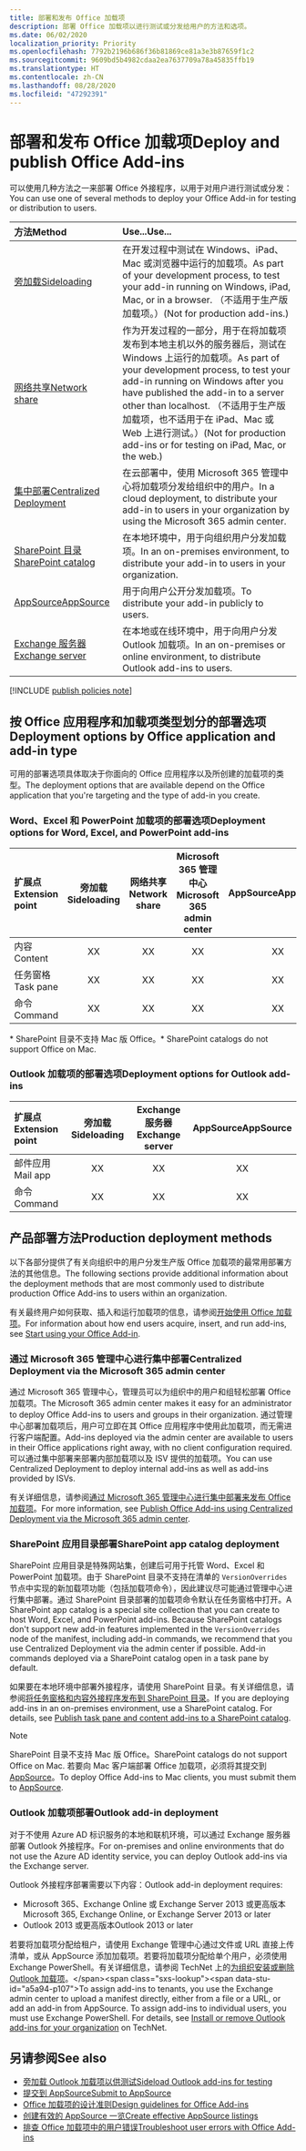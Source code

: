 ```yaml
---
title: 部署和发布 Office 加载项
description: 部署 Office 加载项以进行测试或分发给用户的方法和选项。
ms.date: 06/02/2020
localization_priority: Priority
ms.openlocfilehash: 7792b2196b686f36b81869ce81a3e3b87659f1c2
ms.sourcegitcommit: 9609bd5b4982cdaa2ea7637709a78a45835ffb19
ms.translationtype: HT
ms.contentlocale: zh-CN
ms.lasthandoff: 08/28/2020
ms.locfileid: "47292391"
---
```

# <a name="deploy-and-publish-office-add-ins"></a><span data-ttu-id="a5a94-103">部署和发布 Office 加载项</span><span class="sxs-lookup"><span data-stu-id="a5a94-103">Deploy and publish Office Add-ins</span></span>

<span data-ttu-id="a5a94-104">可以使用几种方法之一来部署 Office 外接程序，以用于对用户进行测试或分发：</span><span class="sxs-lookup"><span data-stu-id="a5a94-104">You can use one of several methods to deploy your Office Add-in for testing or distribution to users.</span></span>

|<span data-ttu-id="a5a94-105">**方法**</span><span class="sxs-lookup"><span data-stu-id="a5a94-105">**Method**</span></span>|<span data-ttu-id="a5a94-106">**Use...**</span><span class="sxs-lookup"><span data-stu-id="a5a94-106">**Use...**</span></span>|
|:---------|:------------|
|[<span data-ttu-id="a5a94-107">旁加载</span><span class="sxs-lookup"><span data-stu-id="a5a94-107">Sideloading</span></span>](../testing/test-debug-office-add-ins.md#sideload-an-office-add-in-for-testing)|<span data-ttu-id="a5a94-108">在开发过程中测试在 Windows、iPad、Mac 或浏览器中运行的加载项。</span><span class="sxs-lookup"><span data-stu-id="a5a94-108">As part of your development process, to test your add-in running on Windows, iPad, Mac, or in a browser.</span></span> <span data-ttu-id="a5a94-109">（不适用于生产版加载项。）</span><span class="sxs-lookup"><span data-stu-id="a5a94-109">(Not for production add-ins.)</span></span>|
|[<span data-ttu-id="a5a94-110">网络共享</span><span class="sxs-lookup"><span data-stu-id="a5a94-110">Network share</span></span>](../testing/create-a-network-shared-folder-catalog-for-task-pane-and-content-add-ins.md)|<span data-ttu-id="a5a94-111">作为开发过程的一部分，用于在将加载项发布到本地主机以外的服务器后，测试在 Windows 上运行的加载项。</span><span class="sxs-lookup"><span data-stu-id="a5a94-111">As part of your development process, to test your add-in running on Windows after you have published the add-in to a server other than localhost.</span></span> <span data-ttu-id="a5a94-112">（不适用于生产版加载项，也不适用于在 iPad、Mac 或 Web 上进行测试。）</span><span class="sxs-lookup"><span data-stu-id="a5a94-112">(Not for production add-ins or for testing on iPad, Mac, or the web.)</span></span>|
|[<span data-ttu-id="a5a94-113">集中部署</span><span class="sxs-lookup"><span data-stu-id="a5a94-113">Centralized Deployment</span></span>](centralized-deployment.md)|<span data-ttu-id="a5a94-114">在云部署中，使用 Microsoft 365 管理中心将加载项分发给组织中的用户。</span><span class="sxs-lookup"><span data-stu-id="a5a94-114">In a cloud deployment, to distribute your add-in to users in your organization by using the Microsoft 365 admin center.</span></span>|
|[<span data-ttu-id="a5a94-115">SharePoint 目录</span><span class="sxs-lookup"><span data-stu-id="a5a94-115">SharePoint catalog</span></span>](publish-task-pane-and-content-add-ins-to-an-add-in-catalog.md)|<span data-ttu-id="a5a94-116">在本地环境中，用于向组织用户分发加载项。</span><span class="sxs-lookup"><span data-stu-id="a5a94-116">In an on-premises environment, to distribute your add-in to users in your organization.</span></span>|
|[<span data-ttu-id="a5a94-117">AppSource</span><span class="sxs-lookup"><span data-stu-id="a5a94-117">AppSource</span></span>](/office/dev/store/submit-to-appsource-via-partner-center)|<span data-ttu-id="a5a94-118">用于向用户公开分发加载项。</span><span class="sxs-lookup"><span data-stu-id="a5a94-118">To distribute your add-in publicly to users.</span></span>|
|[<span data-ttu-id="a5a94-119">Exchange 服务器</span><span class="sxs-lookup"><span data-stu-id="a5a94-119">Exchange server</span></span>](#outlook-add-in-deployment)|<span data-ttu-id="a5a94-120">在本地或在线环境中，用于向用户分发 Outlook 加载项。</span><span class="sxs-lookup"><span data-stu-id="a5a94-120">In an on-premises or online environment, to distribute Outlook add-ins to users.</span></span>|

[!INCLUDE [publish policies note](../includes/note-publish-policies.md)]

## <a name="deployment-options-by-office-application-and-add-in-type"></a><span data-ttu-id="a5a94-121">按 Office 应用程序和加载项类型划分的部署选项</span><span class="sxs-lookup"><span data-stu-id="a5a94-121">Deployment options by Office application and add-in type</span></span>

<span data-ttu-id="a5a94-122">可用的部署选项具体取决于你面向的 Office 应用程序以及所创建的加载项的类型。</span><span class="sxs-lookup"><span data-stu-id="a5a94-122">The deployment options that are available depend on the Office application that you're targeting and the type of add-in you create.</span></span>

### <a name="deployment-options-for-word-excel-and-powerpoint-add-ins"></a><span data-ttu-id="a5a94-123">Word、Excel 和 PowerPoint 加载项的部署选项</span><span class="sxs-lookup"><span data-stu-id="a5a94-123">Deployment options for Word, Excel, and PowerPoint add-ins</span></span>

| <span data-ttu-id="a5a94-124">扩展点</span><span class="sxs-lookup"><span data-stu-id="a5a94-124">Extension point</span></span> | <span data-ttu-id="a5a94-125">旁加载</span><span class="sxs-lookup"><span data-stu-id="a5a94-125">Sideloading</span></span> | <span data-ttu-id="a5a94-126">网络共享</span><span class="sxs-lookup"><span data-stu-id="a5a94-126">Network share</span></span> | <span data-ttu-id="a5a94-127">Microsoft 365 管理中心</span><span class="sxs-lookup"><span data-stu-id="a5a94-127">Microsoft 365 admin center</span></span> |<span data-ttu-id="a5a94-128">AppSource</span><span class="sxs-lookup"><span data-stu-id="a5a94-128">AppSource</span></span>   | <span data-ttu-id="a5a94-129">SharePoint 目录\*</span><span class="sxs-lookup"><span data-stu-id="a5a94-129">SharePoint catalog\*</span></span> |
|:----------------|:-----------:|:-------------:|:-----------------------:|:----------:|:--------------------:|
| <span data-ttu-id="a5a94-130">内容</span><span class="sxs-lookup"><span data-stu-id="a5a94-130">Content</span></span>         | <span data-ttu-id="a5a94-131">X</span><span class="sxs-lookup"><span data-stu-id="a5a94-131">X</span></span>           | <span data-ttu-id="a5a94-132">X</span><span class="sxs-lookup"><span data-stu-id="a5a94-132">X</span></span>             | <span data-ttu-id="a5a94-133">X</span><span class="sxs-lookup"><span data-stu-id="a5a94-133">X</span></span>                       | <span data-ttu-id="a5a94-134">X</span><span class="sxs-lookup"><span data-stu-id="a5a94-134">X</span></span>          | <span data-ttu-id="a5a94-135">X</span><span class="sxs-lookup"><span data-stu-id="a5a94-135">X</span></span>                    |
| <span data-ttu-id="a5a94-136">任务窗格</span><span class="sxs-lookup"><span data-stu-id="a5a94-136">Task pane</span></span>       | <span data-ttu-id="a5a94-137">X</span><span class="sxs-lookup"><span data-stu-id="a5a94-137">X</span></span>           | <span data-ttu-id="a5a94-138">X</span><span class="sxs-lookup"><span data-stu-id="a5a94-138">X</span></span>             | <span data-ttu-id="a5a94-139">X</span><span class="sxs-lookup"><span data-stu-id="a5a94-139">X</span></span>                       | <span data-ttu-id="a5a94-140">X</span><span class="sxs-lookup"><span data-stu-id="a5a94-140">X</span></span>          | <span data-ttu-id="a5a94-141">X</span><span class="sxs-lookup"><span data-stu-id="a5a94-141">X</span></span>                    |
| <span data-ttu-id="a5a94-142">命令</span><span class="sxs-lookup"><span data-stu-id="a5a94-142">Command</span></span>         | <span data-ttu-id="a5a94-143">X</span><span class="sxs-lookup"><span data-stu-id="a5a94-143">X</span></span>           | <span data-ttu-id="a5a94-144">X</span><span class="sxs-lookup"><span data-stu-id="a5a94-144">X</span></span>             | <span data-ttu-id="a5a94-145">X</span><span class="sxs-lookup"><span data-stu-id="a5a94-145">X</span></span>                       | <span data-ttu-id="a5a94-146">X</span><span class="sxs-lookup"><span data-stu-id="a5a94-146">X</span></span>          |                      |

<span data-ttu-id="a5a94-147">&#42; SharePoint 目录不支持 Mac 版 Office。</span><span class="sxs-lookup"><span data-stu-id="a5a94-147">&#42; SharePoint catalogs do not support Office on Mac.</span></span>

### <a name="deployment-options-for-outlook-add-ins"></a><span data-ttu-id="a5a94-148">Outlook 加载项的部署选项</span><span class="sxs-lookup"><span data-stu-id="a5a94-148">Deployment options for Outlook add-ins</span></span>

| <span data-ttu-id="a5a94-149">扩展点</span><span class="sxs-lookup"><span data-stu-id="a5a94-149">Extension point</span></span> | <span data-ttu-id="a5a94-150">旁加载</span><span class="sxs-lookup"><span data-stu-id="a5a94-150">Sideloading</span></span> | <span data-ttu-id="a5a94-151">Exchange 服务器</span><span class="sxs-lookup"><span data-stu-id="a5a94-151">Exchange server</span></span> | <span data-ttu-id="a5a94-152">AppSource</span><span class="sxs-lookup"><span data-stu-id="a5a94-152">AppSource</span></span>    |
|:----------------|:-----------:|:---------------:|:------------:|
| <span data-ttu-id="a5a94-153">邮件应用</span><span class="sxs-lookup"><span data-stu-id="a5a94-153">Mail app</span></span>        | <span data-ttu-id="a5a94-154">X</span><span class="sxs-lookup"><span data-stu-id="a5a94-154">X</span></span>           | <span data-ttu-id="a5a94-155">X</span><span class="sxs-lookup"><span data-stu-id="a5a94-155">X</span></span>               | <span data-ttu-id="a5a94-156">X</span><span class="sxs-lookup"><span data-stu-id="a5a94-156">X</span></span>            |
| <span data-ttu-id="a5a94-157">命令</span><span class="sxs-lookup"><span data-stu-id="a5a94-157">Command</span></span>         | <span data-ttu-id="a5a94-158">X</span><span class="sxs-lookup"><span data-stu-id="a5a94-158">X</span></span>           | <span data-ttu-id="a5a94-159">X</span><span class="sxs-lookup"><span data-stu-id="a5a94-159">X</span></span>               | <span data-ttu-id="a5a94-160">X</span><span class="sxs-lookup"><span data-stu-id="a5a94-160">X</span></span>            |

## <a name="production-deployment-methods"></a><span data-ttu-id="a5a94-161">产品部署方法</span><span class="sxs-lookup"><span data-stu-id="a5a94-161">Production deployment methods</span></span>

<span data-ttu-id="a5a94-162">以下各部分提供了有关向组织中的用户分发生产版 Office 加载项的最常用部署方法的其他信息。</span><span class="sxs-lookup"><span data-stu-id="a5a94-162">The following sections provide additional information about the deployment methods that are most commonly used to distribute production Office Add-ins to users within an organization.</span></span>

<span data-ttu-id="a5a94-163">有关最终用户如何获取、插入和运行加载项的信息，请参阅[开始使用 Office 加载项](https://support.office.com/article/start-using-your-office-add-in-82e665c4-6700-4b56-a3f3-ef5441996862)。</span><span class="sxs-lookup"><span data-stu-id="a5a94-163">For information about how end users acquire, insert, and run add-ins, see [Start using your Office Add-in](https://support.office.com/article/start-using-your-office-add-in-82e665c4-6700-4b56-a3f3-ef5441996862).</span></span>

### <a name="centralized-deployment-via-the-microsoft-365-admin-center"></a><span data-ttu-id="a5a94-164">通过 Microsoft 365 管理中心进行集中部署</span><span class="sxs-lookup"><span data-stu-id="a5a94-164">Centralized Deployment via the Microsoft 365 admin center</span></span>

<span data-ttu-id="a5a94-165">通过 Microsoft 365 管理中心，管理员可以为组织中的用户和组轻松部署 Office 加载项。</span><span class="sxs-lookup"><span data-stu-id="a5a94-165">The Microsoft 365 admin center makes it easy for an administrator to deploy Office Add-ins to users and groups in their organization.</span></span> <span data-ttu-id="a5a94-166">通过管理中心部署加载项后，用户可立即在其 Office 应用程序中使用此加载项，而无需进行客户端配置。</span><span class="sxs-lookup"><span data-stu-id="a5a94-166">Add-ins deployed via the admin center are available to users in their Office applications right away, with no client configuration required.</span></span> <span data-ttu-id="a5a94-167">可以通过集中部署来部署内部加载项以及 ISV 提供的加载项。</span><span class="sxs-lookup"><span data-stu-id="a5a94-167">You can use Centralized Deployment to deploy internal add-ins as well as add-ins provided by ISVs.</span></span>

<span data-ttu-id="a5a94-168">有关详细信息，请参阅[通过 Microsoft 365 管理中心进行集中部署来发布 Office 加载项](centralized-deployment.md)。</span><span class="sxs-lookup"><span data-stu-id="a5a94-168">For more information, see [Publish Office Add-ins using Centralized Deployment via the Microsoft 365 admin center](centralized-deployment.md).</span></span>

### <a name="sharepoint-app-catalog-deployment"></a><span data-ttu-id="a5a94-169">SharePoint 应用目录部署</span><span class="sxs-lookup"><span data-stu-id="a5a94-169">SharePoint app catalog deployment</span></span>

<span data-ttu-id="a5a94-p104">SharePoint 应用目录是特殊网站集，创建后可用于托管 Word、Excel 和 PowerPoint 加载项。由于 SharePoint 目录不支持在清单的 `VersionOverrides` 节点中实现的新加载项功能（包括加载项命令），因此建议尽可能通过管理中心进行集中部署。通过 SharePoint 目录部署的加载项命令默认在任务窗格中打开。</span><span class="sxs-lookup"><span data-stu-id="a5a94-p104">A SharePoint app catalog is a special site collection that you can create to host Word, Excel, and PowerPoint add-ins. Because SharePoint catalogs don't support new add-in features implemented in the `VersionOverrides` node of the manifest, including add-in commands, we recommend that you use Centralized Deployment via the admin center if possible. Add-in commands deployed via a SharePoint catalog open in a task pane by default.</span></span>

<span data-ttu-id="a5a94-p105">如果要在本地环境中部署外接程序，请使用 SharePoint 目录。有关详细信息，请参阅[将任务窗格和内容外接程序发布到 SharePoint 目录](publish-task-pane-and-content-add-ins-to-an-add-in-catalog.md)。</span><span class="sxs-lookup"><span data-stu-id="a5a94-p105">If you are deploying add-ins in an on-premises environment, use a SharePoint catalog. For details, see [Publish task pane and content add-ins to a SharePoint catalog](publish-task-pane-and-content-add-ins-to-an-add-in-catalog.md).</span></span>

> [!NOTE]
> <span data-ttu-id="a5a94-174">SharePoint 目录不支持 Mac 版 Office。</span><span class="sxs-lookup"><span data-stu-id="a5a94-174">SharePoint catalogs do not support Office on Mac.</span></span> <span data-ttu-id="a5a94-175">若要向 Mac 客户端部署 Office 加载项，必须将其提交到 [AppSource](/office/dev/store/submit-to-the-office-store)。</span><span class="sxs-lookup"><span data-stu-id="a5a94-175">To deploy Office Add-ins to Mac clients, you must submit them to [AppSource](/office/dev/store/submit-to-the-office-store).</span></span>

### <a name="outlook-add-in-deployment"></a><span data-ttu-id="a5a94-176">Outlook 加载项部署</span><span class="sxs-lookup"><span data-stu-id="a5a94-176">Outlook add-in deployment</span></span>

<span data-ttu-id="a5a94-177">对于不使用 Azure AD 标识服务的本地和联机环境，可以通过 Exchange 服务器部署 Outlook 外接程序。</span><span class="sxs-lookup"><span data-stu-id="a5a94-177">For on-premises and online environments that do not use the Azure AD identity service, you can deploy Outlook add-ins via the Exchange server.</span></span>

<span data-ttu-id="a5a94-178">Outlook 外接程序部署需要以下内容：</span><span class="sxs-lookup"><span data-stu-id="a5a94-178">Outlook add-in deployment requires:</span></span>

- <span data-ttu-id="a5a94-179">Microsoft 365、Exchange Online 或 Exchange Server 2013 或更高版本</span><span class="sxs-lookup"><span data-stu-id="a5a94-179">Microsoft 365, Exchange Online, or Exchange Server 2013 or later</span></span>
- <span data-ttu-id="a5a94-180">Outlook 2013 或更高版本</span><span class="sxs-lookup"><span data-stu-id="a5a94-180">Outlook 2013 or later</span></span>

<span data-ttu-id="a5a94-p107">若要将加载项分配给租户，请使用 Exchange 管理中心通过文件或 URL 直接上传清单，或从 AppSource 添加加载项。若要将加载项分配给单个用户，必须使用 Exchange PowerShell。有关详细信息，请参阅 TechNet 上的[为组织安装或删除 Outlook 加载项](https://technet.microsoft.com/library/jj943752(v=exchg.150).aspx)。</span><span class="sxs-lookup"><span data-stu-id="a5a94-p107">To assign add-ins to tenants, you use the Exchange admin center to upload a manifest directly, either from a file or a URL, or add an add-in from AppSource. To assign add-ins to individual users, you must use Exchange PowerShell. For details, see [Install or remove Outlook add-ins for your organization](https://technet.microsoft.com/library/jj943752(v=exchg.150).aspx) on TechNet.</span></span>

## <a name="see-also"></a><span data-ttu-id="a5a94-184">另请参阅</span><span class="sxs-lookup"><span data-stu-id="a5a94-184">See also</span></span>

- [<span data-ttu-id="a5a94-185">旁加载 Outlook 加载项以供测试</span><span class="sxs-lookup"><span data-stu-id="a5a94-185">Sideload Outlook add-ins for testing</span></span>](../testing/create-a-network-shared-folder-catalog-for-task-pane-and-content-add-ins.md)
- <span data-ttu-id="a5a94-186">[提交到 AppSource][AppSource]</span><span class="sxs-lookup"><span data-stu-id="a5a94-186">[Submit to AppSource][AppSource]</span></span>
- [<span data-ttu-id="a5a94-187">Office 加载项的设计准则</span><span class="sxs-lookup"><span data-stu-id="a5a94-187">Design guidelines for Office Add-ins</span></span>](../design/add-in-design.md)
- [<span data-ttu-id="a5a94-188">创建有效的 AppSource 一览</span><span class="sxs-lookup"><span data-stu-id="a5a94-188">Create effective AppSource listings</span></span>](/office/dev/store/create-effective-office-store-listings)
- [<span data-ttu-id="a5a94-189">排查 Office 加载项中的用户错误</span><span class="sxs-lookup"><span data-stu-id="a5a94-189">Troubleshoot user errors with Office Add-ins</span></span>](../testing/testing-and-troubleshooting.md)

[AppSource]: /office/dev/store/submit-to-appsource-via-partner-center
